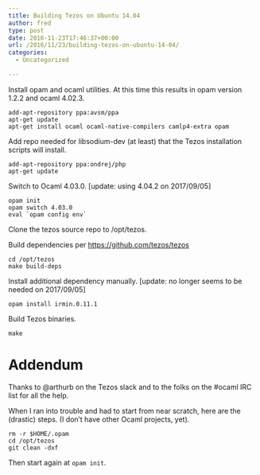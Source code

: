 ```yaml
---
title: Building Tezos on Ubuntu 14.04
author: fred
type: post
date: 2016-11-23T17:46:37+00:00
url: /2016/11/23/building-tezos-on-ubuntu-14-04/
categories:
  - Uncategorized

---
```

Install opam and ocaml utilities. At this time this results in opam version 1.2.2 and ocaml 4.02.3.

    add-apt-repository ppa:avsm/ppa
    apt-get update
    apt-get install ocaml ocaml-native-compilers camlp4-extra opam
    

Add repo needed for libsodium-dev (at least) that the Tezos installation scripts will install.

    add-apt-repository ppa:ondrej/php
    apt-get update
    

Switch to Ocaml 4.03.0. [update: using 4.04.2 on 2017/09/05]

    opam init
    opam switch 4.03.0
    eval `opam config env`
    

Clone the tezos source repo to /opt/tezos.

Build dependencies per https://github.com/tezos/tezos

    cd /opt/tezos
    make build-deps
    

Install additional dependency manually. [update: no longer seems to be needed on 2017/09/05]

    opam install irmin.0.11.1
    

Build Tezos binaries.

    make
    

# Addendum

Thanks to @arthurb on the Tezos slack and to the folks on the #ocaml IRC list for all the help.

When I ran into trouble and had to start from near scratch, here are the (drastic) steps. (I don&#8217;t have other Ocaml projects, yet).

    rm -r $HOME/.opam
    cd /opt/tezos
    git clean -dxf
    

Then start again at `opam init`.